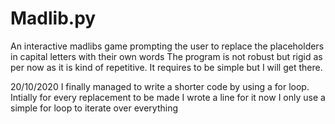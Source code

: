 # Madlib.py
An interactive madlibs game prompting the user to replace the placeholders in capital letters with their own words
The program is not robust but rigid as per now as it is kind of repetitive.
It requires to be simple but I will get there.


20/10/2020
I finally managed to write a shorter code by using a for loop.
Intially for every replacement to be made I wrote a line for it now I only use a simple for loop to iterate over everything 
